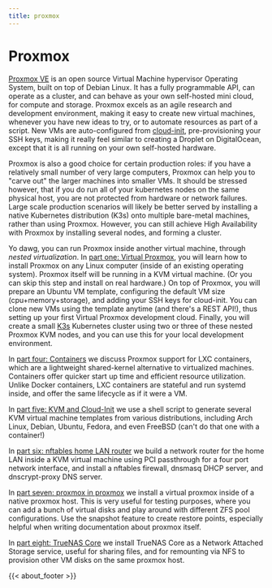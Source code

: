 ```yaml
---
title: proxmox
---
```


# Proxmox

[Proxmox VE](https://www.proxmox.com/en/proxmox-ve) is an open source
Virtual Machine hypervisor Operating System, built on top of Debian
Linux. It has a fully programmable API, can operate as a cluster, and
can behave as your own self-hosted mini cloud, for compute and
storage. Proxmox excels as an agile research and development
environment, making it easy to create new virtual machines, whenever
you have new ideas to try, or to automate resources as part of a
script. New VMs are auto-configured from
[cloud-init](https://cloudinit.readthedocs.io/en/latest/),
pre-provisioning your SSH keys, making it really feel similar to
creating a Droplet on DigitalOcean, except that it is all running on
your own self-hosted hardware.

Proxmox is also a good choice for certain production roles: if you
have a relatively small number of very large computers, Proxmox can
help you to "carve out" the larger machines into smaller VMs. It
should be stressed however, that if you do run all of your kubernetes
nodes on the same physical host, you are not protected from hardware
or network failures. Large scale production scenarios will likely be
better served by installing a native Kubernetes distribution (K3s)
onto multiple bare-metal machines, rather than using Proxmox. However,
you can still achieve High Availability with Proxmox by installing
several nodes, and forming a cluster.

Yo dawg, you can run Proxmox inside another virtual machine, through
*nested virtualization*. In [part one: Virtual
Proxmox](/blog/proxmox/01-virtual-proxmox/), you will learn how to
install Proxmox on any Linux computer (inside of an existing operating
system). Proxmox itself will be running in a KVM virtual machine. (Or
you can skip this step and install on real hardware.) On top of
Proxmox, you will prepare an Ubuntu VM template, configuring the
default VM size (cpu+memory+storage), and adding your SSH keys for
cloud-init. You can clone new VMs using the template anytime (and
there's a REST API!), thus setting up your first Virtual Proxmox
development cloud. Finally, you will create a small
[K3s](https://k3s.io) Kubernetes cluster using two or three of these
nested Proxmox KVM nodes, and you can use this for your local
development environment.

In [part four: Containers](/blog/proxmox/04-containers/) we discuss
Proxmox support for LXC containers, which are a lightweight
shared-kernel alternative to virtualized machines. Containers offer
quicker start up time and efficient resource utilization. Unlike
Docker containers, LXC containers are stateful and run systemd inside,
and offer the same lifecycle as if it were a VM.

In [part five: KVM and Cloud-Init](/blog/proxmox/05-kvm-templates) we
use a shell script to generate several KVM virtual machine templates
from various distributions, including Arch Linux, Debian, Ubuntu,
Fedora, and even FreeBSD (can't do that one with a container!)

In [part six: nftables home LAN router](/blog/proxmox/06-router) we
build a network router for the home LAN inside a KVM virtual machine using PCI passthrough for a
four port network interface, and install a nftables firewall, dnsmasq
DHCP server, and dnscrypt-proxy DNS server.

In [part seven: proxmox in
proxmox](/blog/proxmox/07-proxmox-in-proxmox) we install a virtual
proxmox inside of a native proxmox host. This is very useful for
testing purposes, where you can add a bunch of virtual disks and play
around with different ZFS pool configurations. Use the snapshot
feature to create restore points, especially helpful when writing
documentation about proxmox itself.

In [part eight: TrueNAS Core](/blog/proxmox/07-proxmox-in-proxmox) we
install TrueNAS Core as a Network Attached Storage service, useful for
sharing files, and for remounting via NFS to provision other VM disks
on the same proxmox host.

{{< about_footer >}}

